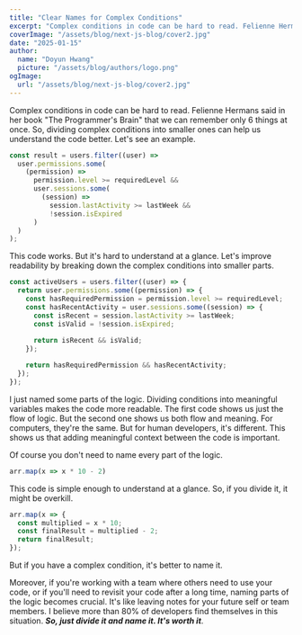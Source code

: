 ```yaml
---
title: "Clear Names for Complex Conditions"
excerpt: "Complex conditions in code can be hard to read. Felienne Hermans said in her book 'The Programmer's Brain' that we can remember only 6 things at once. So, dividing complex conditions into smaller ones can help us understand the code better. Let's see an example. ..."
coverImage: "/assets/blog/next-js-blog/cover2.jpg"
date: "2025-01-15"
author:
  name: "Doyun Hwang"
  picture: "/assets/blog/authors/logo.png"
ogImage:
  url: "/assets/blog/next-js-blog/cover2.jpg"
---
```


Complex conditions in code can be hard to read. Felienne Hermans said in her book "The Programmer's Brain" that we can remember only 6 things at once. So, dividing complex conditions into smaller ones can help us understand the code better. Let's see an example.

``` typescript
const result = users.filter((user) =>
  user.permissions.some(
    (permission) =>
      permission.level >= requiredLevel &&
      user.sessions.some(
        (session) => 
          session.lastActivity >= lastWeek && 
          !session.isExpired
      )
  )
);
```
This code works. But it's hard to understand at a glance. Let's improve readability by breaking down the complex conditions into smaller parts.

``` typescript
const activeUsers = users.filter((user) => {
  return user.permissions.some((permission) => {
    const hasRequiredPermission = permission.level >= requiredLevel;
    const hasRecentActivity = user.sessions.some((session) => {
      const isRecent = session.lastActivity >= lastWeek;
      const isValid = !session.isExpired;
      
      return isRecent && isValid;
    });

    return hasRequiredPermission && hasRecentActivity;
  });
});
```

I just named some parts of the logic. Dividing conditions into meaningful variables makes the code more readable. The first code shows us just the flow of logic. But the second one shows us both flow and meaning. For computers, they're the same. But for human developers, it's different. This shows us that adding meaningful context between the code is important.

Of course you don't need to name every part of the logic.
``` typescript
arr.map(x => x * 10 - 2)
```

This code is simple enough to understand at a glance. So, if you divide it, it might be overkill.

``` typescript
arr.map(x => {
  const multiplied = x * 10;
  const finalResult = multiplied - 2;
  return finalResult;
});
```

But if you have a complex condition, it's better to name it.

Moreover, if you're working with a team where others need to use your code, or if you'll need to revisit your code after a long time, naming parts of the logic becomes crucial. It's like leaving notes for your future self or team members. I believe more than 80% of developers find themselves in this situation. ***So, just divide it and name it. It's worth it***. 


